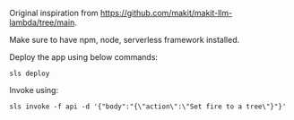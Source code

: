 Original inspiration from https://github.com/makit/makit-llm-lambda/tree/main.

Make sure to have npm, node, serverless framework installed.

Deploy the app using below commands:

`sls deploy`

Invoke using:

`sls invoke -f api -d '{"body":"{\"action\":\"Set fire to a tree\"}"}'`